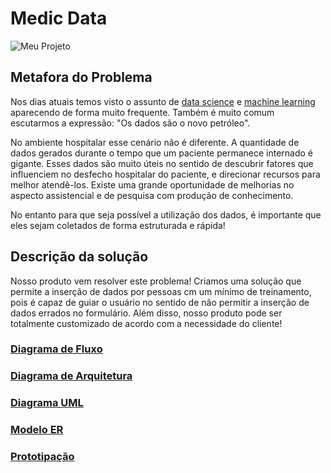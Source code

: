 # Medic Data
![Meu Projeto](https://cdn.iconscout.com/icon/free/png-256/medical-127-129383.png)

## Metafora do Problema

Nos dias atuais temos visto o assunto de [data science](https://pt.wikipedia.org/wiki/Ci%C3%AAncia_de_dados) e [machine learning](https://pt.wikipedia.org/wiki/Aprendizado_de_m%C3%A1quina) aparecendo de forma muito frequente. Também é muito comum escutarmos a expressão: "Os dados são o novo petróleo".

No ambiente hospitalar esse cenário não é diferente. A quantidade de dados gerados durante o tempo que um paciente permanece internado é gigante. Esses dados são muito úteis no sentido de descubrir fatores que influenciem no desfecho hospitalar do paciente, e direcionar recursos para melhor atendê-los. Existe uma grande oportunidade de melhorias no aspecto assistencial e de pesquisa com produção de conhecimento.

No entanto para que seja possível a utilização dos dados, é importante que eles sejam coletados de forma estruturada e rápida!


## Descrição da solução

Nosso produto vem resolver este problema! Criamos uma solução que permite a inserção de dados por pessoas cm um mínimo de treinamento, pois é capaz de guiar o usuário no sentido de não permitir a inserção de dados errados no formulário. Além disso, nosso produto pode ser totalmente customizado de acordo com a necessidade do cliente!

### [Diagrama de Fluxo](Diagrama_Fluxo.jpg) 
### [Diagrama de Arquitetura](Diagrama_Arquitetura.png)
### [Diagrama UML](UML.png)
### [Modelo ER](Modelo_ER.jpg)
### [Prototipação](https://wireframepro.mockflow.com/editor.jsp?editor=on&bgcolor=white&perm=Create&ptitle=Medic%20Data&category=sketchui&projectid=Mbf134571e7530aa25243be2574fe3a2d1628033950983&publicid=8e933ca9103947b09ecbbe723480456d#/page/21bdbe9658a645098f7e2cb4b641bf19)

